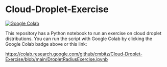# Cloud-Droplet-Exercise
[![Google Colab](https://colab.research.google.com/assets/colab-badge.svg)](https://colab.research.google.com/github/cmbitz/Cloud-Droplet-Exercise/blob/main/DropletRadiusExercise.ipynb)

This repository has a Python notebook to run an exercise on cloud droplet distributions. You can run the script with Google Colab by clicking the Google Colab badge above or this link:

https://colab.research.google.com/github/cmbitz/Cloud-Droplet-Exercise/blob/main/DropletRadiusExercise.ipynb 
